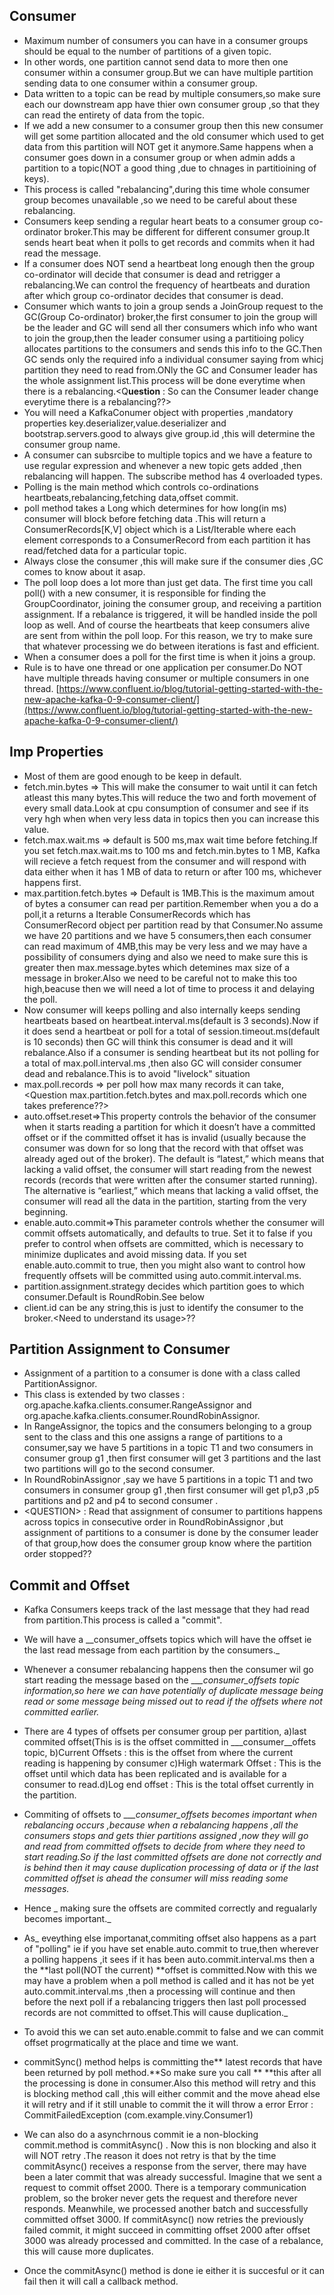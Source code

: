 ## Consumer

* Maximum number of consumers you can have in a consumer groups should be equal to the number of partitions of a given topic.
* In other words, one partition cannot send data to more then one consumer within a consumer group.But we can have multiple partition sending data to one consumer within a consumer group.
* Data written to a topic can be read by multiple consumers,so make sure each our downstream app have thier own consumer group ,so that they can read the entirety of data from the topic.
* If we add a new consumer to a consumer group then this new consumer will get some partition allocated and the old consumer which used to get data from this partition will NOT get it anymore.Same happens when a consumer goes down in a consumer group or when admin adds a partition to a topic\(NOT a good thing ,due to chnages in partitioining of keys\).
* This process is called "rebalancing",during this time whole consumer group becomes unavailable ,so we need to be careful  about these rebalancing.
* Consumers keep sending a regular heart beats to a consumer group co-ordinator broker.This may be different for different consumer group.It sends heart beat when it polls to get records and commits when it had read the message.
* If a consumer does NOT send a heartbeat long enough then the group co-ordinator will decide that consumer is dead and retrigger a rebalancing.We can control the frequency of heartbeats and duration after which group co-ordinator decides that consumer is dead.
* Consumer which wants to join a group sends a JoinGroup request to the GC\(Group Co-ordinator\) broker,the first consumer to join the group will be the leader and GC will send all ther consumers which info who want to join the group,then the leader consumer using a partitioing policy allocates partitions to the consumers and sends this info to the GC.Then GC sends only the required info a individual consumer saying from whicj partition they need to read from.ONly the GC and Consumer leader has the whole assignment list.This process will be done everytime when there is a rebalancing.&lt;Q**uestion** : So can the Consumer leader change everytime there is a rebalancing??&gt;
* You will need a KafkaConumer object with properties ,mandatory properties key.deserializer,value.deserializer and bootstrap.servers.good to always give group.id ,this will determine the consumer group name.
* A consumer can subsrcibe to multiple topics and we have a feature to use regular expression and whenever a new topic gets added ,then rebalancing will happen. The subscribe method has 4 overloaded types.
* Polling is the main method which controls co-ordinations heartbeats,rebalancing,fetching data,offset commit.
* poll method takes a Long which determines for how long\(in ms\) consumer will block before fetching data .This will return a ConsumerRecords\[K,V\] object which is a List/Iterable where each element corresponds to a ConsumerRecord from each partition it has read/fetched data for a particular topic.
* Always close the consumer ,this will make sure if the consumer dies ,GC comes to know about it asap.
* The poll loop does a lot more than just get data. The first time you call poll\(\) with a new consumer, it is responsible for finding the GroupCoordinator, joining the consumer group, and receiving a partition assignment. If a rebalance is triggered, it will be handled inside the poll loop as well. And of course the heartbeats that keep consumers alive are sent from within the poll loop. For this reason, we try to make sure that whatever processing we do between iterations is fast and efficient.
* When a consumer does a poll for the first time is when it joins a group.
* Rule is to have one thread or one application per consumer.Do NOT have multiple threads having consumer or multiple consumers in one thread. [https://www.confluent.io/blog/tutorial-getting-started-with-the-new-apache-kafka-0-9-consumer-client/](https://www.confluent.io/blog/tutorial-getting-started-with-the-new-apache-kafka-0-9-consumer-client/)

## Imp Properties

* Most of them are good enough to be keep in default.
* fetch.min.bytes =&gt; This will make the consumer to wait until it can fetch atleast this many bytes.This will reduce the two and forth movement of every small data.Look at cpu consumption of consumer and see if its very hgh when when very less data in topics then you can increase this value.
* fetch.max.wait.ms =&gt; default is 500 ms,max wait time before fetching.If you set fetch.max.wait.ms to 100 ms and fetch.min.bytes to 1 MB, Kafka will recieve a fetch request from the consumer and will respond with data either when it has 1 MB of data to return or after 100 ms, whichever happens first.
* max.partition.fetch.bytes =&gt; Default is 1MB.This is the maximum amout of bytes a consumer can read per partition.Remember when you a do a poll,it a returns a Iterable ConsumerRecords which has ConsumerRecord object per partition read by that Consumer.No assume we have 20 partitions and we have 5 consumers,then each consumer can read maximum of 4MB,this may be very less and we may have a possibility of consumers dying and also we need to make sure this is greater then max.message.bytes which detemines max size of a message in broker.Also we need to be careful not to make this too high,beacuse then we will need a lot of time to process it and delaying the poll.
* Now consumer will keeps polling and also internally keeps sending heartbeats based on heartbeat.interval.ms\(default is 3 seconds\).Now if it does send a heartbeat or poll for a total of session.timeout.ms\(default is 10 seconds\) then GC will think this consumer is dead and it will rebalance.Also if a consumer is sending heartbeat but its not polling for a total of max.poll.interval.ms ,then also GC will consider consumer dead and rebalance.This is to avoid "livelock" situation
* max.poll.records =&gt; per poll how max many records it can take,&lt;Question max.partition.fetch.bytes and max.poll.records which one takes preference??&gt;
* auto.offset.reset=&gt;This property controls the behavior of the consumer when it starts reading a partition for which it doesn’t have a committed offset or if the committed offset it has is invalid \(usually because the consumer was down for so long that the record with that offset was already aged out of the broker\). The default is “latest,” which means that lacking a valid offset, the consumer will start reading from the newest records \(records that were written after the consumer started running\). The alternative is “earliest,” which means that lacking a valid offset, the consumer will read all the data in the partition, starting from the very beginning.
* enable.auto.commit=&gt;This parameter controls whether the consumer will commit offsets automatically, and defaults to true. Set it to false if you prefer to control when offsets are committed, which is necessary to minimize duplicates and avoid missing data. If you set enable.auto.commit to true, then you might also want to control how frequently offsets will be committed using auto.commit.interval.ms.
* partition.assignment.strategy decides which partition goes to which consumer.Default is RoundRobin.See below
* client.id can be any string,this is just to identify the consumer to the broker.&lt;Need to understand its usage&gt;??

## Partition Assignment to Consumer

* Assignment of a partition to a consumer is done with a class called PartitionAssignor.
* This class is extended by two classes : org.apache.kafka.clients.consumer.RangeAssignor and org.apache.kafka.clients.consumer.RoundRobinAssignor.
* In RangeAssignor, the topics and the consumers belonging to a group sent to the class and this one assigns a range of partitions to a consumer,say we have 5 partitions in a topic T1 and two consumers in consumer group g1 ,then first consumer will get 3 partitions and the last two partitions will go to the second consumer.
* In RoundRobinAssignor ,say we have 5 partitions in a topic T1 and two consumers in consumer group g1 ,then first consumer will get p1,p3 ,p5 partitions and p2 and p4 to second consumer .
* &lt;QUESTION&gt; : Read that assignment of consumer to partitions happens across topics in consecutive order in RoundRobinAssignor ,but assignment of partitions to a consumer is done by the consumer leader of that group,how does the consumer group know where the partition order stopped??

## Commit and Offset

* Kafka Consumers keeps track of the last message that they had read from partition.This process is called a "commit".
* We will have a \_\_consumer\_offsets topics which will have the offset ie the last read message from each partition by the consumers.\_
* Whenever a consumer rebalancing happens then the consumer wil go start reading the message based on the \_\__\_consumer\_offsets topic information,so here we can have potentially of duplicate message being read or some message being missed out to read if the offsets where not committed earlier._
* There are 4 types of offsets per consumer group per partition, a\)last commited offset\(This is is the offset committed in \_\_\_consumer\_\_offets topic, b\)Current Offsets : this is the offset from where the current reading is happening by consumer c\)High watermark Offset : This is the offset until which data has been replicated and is available for a consumer to read.d\)Log end offset : This is the total offset currently in the partition.

* Commiting of offsets to \_\__\_consumer\_offsets becomes important when rebalancing occurs ,because when a rebalancing happens ,all the consumers stops and gets thier partitions assigned ,now they will go and read from committed offsets to decide from where they need to start reading.So if the last committed offsets are done not correctly and is behind then it may cause duplication processing of data or if the last committed offset is ahead the consumer will miss reading some messages._

* Hence _ making sure the offsets are commited correctly and regualarly becomes important._

* As_ eveything else importanat,commiting offset also happens as a part of "polling"  ie if you have set enable.auto.commit to true,then wherever a polling happens ,it sees if it has been auto.commit.interval.ms then a the **last poll\(NOT the current\) **offset is committed.Now with this we may have a problem when a poll method is called and it has not be yet auto.commit.interval.ms  ,then a processing will continue and then before the next poll if a rebalancing triggers then last poll processed records are not committed to offset.This will cause duplication._

* To avoid this we can set auto.enable.commit to false and we can commit offset progrmatically at the place and time we want.

* commitSync\(\) method helps is committing the** latest records that have been returned by poll method.**So make sure you call ** **this after all the processing is done in consumer.Also this method  will retry and this is blocking method call ,this will either commit and the move ahead else it will retry and if it still unable to commit the it will throw a error Error : CommitFailedException \(com.example.viny.Consumer1\)

* We can also do a asynchrnous commit ie a non-blocking commit.method is commitAsync\(\) . Now this is non blocking and also it will NOT retry .The reason it does not retry is that by the time commitAsync\(\) receives a response from the server, there may have been a later commit that was already successful. Imagine that we sent a request to commit offset 2000. There is a temporary communication problem, so the broker never gets the request and therefore never responds. Meanwhile, we processed another batch and successfully committed offset 3000. If commitAsync\(\) now retries the previously failed commit, it might succeed in committing offset 2000 after offset 3000 was already processed and committed. In the case of a rebalance, this will cause more duplicates.

* Once the commitAsync\(\) method is done ie either it is succesful or it can fail then it will call a callback method.



